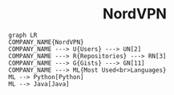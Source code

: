 <h1 align="center">NordVPN</h1>

```mermaid
graph LR
COMPANY_NAME{NordVPN}
COMPANY_NAME ---> U{Users} ---> UN[2]
COMPANY_NAME ---> R{Repositories} ---> RN[3]
COMPANY_NAME ---> G{Gists} ---> GN[11]
COMPANY_NAME ---> ML{Most Used<br>Languages}
ML --> Python[Python]
ML --> Java[Java]
```
